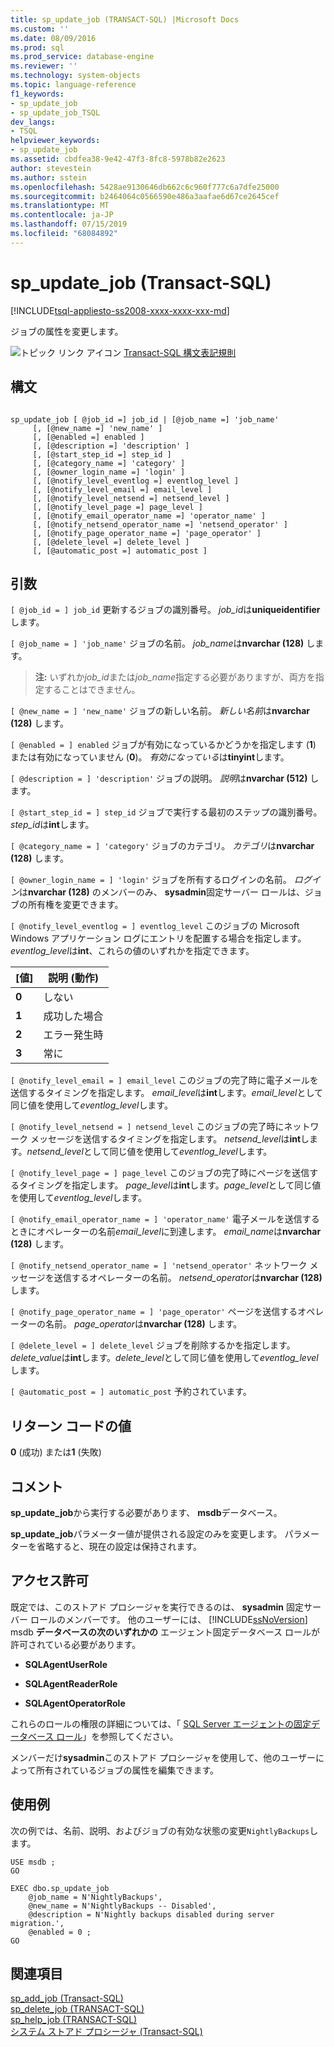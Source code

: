 ```yaml
---
title: sp_update_job (TRANSACT-SQL) |Microsoft Docs
ms.custom: ''
ms.date: 08/09/2016
ms.prod: sql
ms.prod_service: database-engine
ms.reviewer: ''
ms.technology: system-objects
ms.topic: language-reference
f1_keywords:
- sp_update_job
- sp_update_job_TSQL
dev_langs:
- TSQL
helpviewer_keywords:
- sp_update_job
ms.assetid: cbdfea38-9e42-47f3-8fc8-5978b82e2623
author: stevestein
ms.author: sstein
ms.openlocfilehash: 5428ae9130646db662c6c960f777c6a7dfe25000
ms.sourcegitcommit: b2464064c0566590e486a3aafae6d67ce2645cef
ms.translationtype: MT
ms.contentlocale: ja-JP
ms.lasthandoff: 07/15/2019
ms.locfileid: "68084892"
---
```

# <a name="spupdatejob-transact-sql"></a>sp_update_job (Transact-SQL)
[!INCLUDE[tsql-appliesto-ss2008-xxxx-xxxx-xxx-md](../../includes/tsql-appliesto-ss2008-xxxx-xxxx-xxx-md.md)]

  ジョブの属性を変更します。  
  

  
 ![トピック リンク アイコン](../../database-engine/configure-windows/media/topic-link.gif "トピック リンク アイコン") [Transact-SQL 構文表記規則](../../t-sql/language-elements/transact-sql-syntax-conventions-transact-sql.md)  
  
## <a name="syntax"></a>構文  
  
```  
  
sp_update_job [ @job_id =] job_id | [@job_name =] 'job_name'  
     [, [@new_name =] 'new_name' ]   
     [, [@enabled =] enabled ]  
     [, [@description =] 'description' ]   
     [, [@start_step_id =] step_id ]  
     [, [@category_name =] 'category' ]   
     [, [@owner_login_name =] 'login' ]  
     [, [@notify_level_eventlog =] eventlog_level ]  
     [, [@notify_level_email =] email_level ]  
     [, [@notify_level_netsend =] netsend_level ]  
     [, [@notify_level_page =] page_level ]  
     [, [@notify_email_operator_name =] 'operator_name' ]  
     [, [@notify_netsend_operator_name =] 'netsend_operator' ]  
     [, [@notify_page_operator_name =] 'page_operator' ]  
     [, [@delete_level =] delete_level ]   
     [, [@automatic_post =] automatic_post ]  
```  
  
## <a name="arguments"></a>引数  
`[ @job_id = ] job_id` 更新するジョブの識別番号。 *job_id*は**uniqueidentifier**します。  
  
`[ @job_name = ] 'job_name'` ジョブの名前。 *job_name*は**nvarchar (128)** します。  
  
> **注:** いずれか*job_id*または*job_name*指定する必要がありますが、両方を指定することはできません。  
  
`[ @new_name = ] 'new_name'` ジョブの新しい名前。 *新しい名前*は**nvarchar (128)** します。  
  
`[ @enabled = ] enabled` ジョブが有効になっているかどうかを指定します (**1**) または有効になっていません (**0**)。 *有効になっている*は**tinyint**します。  
  
`[ @description = ] 'description'` ジョブの説明。 *説明*は**nvarchar (512)** します。  
  
`[ @start_step_id = ] step_id` ジョブで実行する最初のステップの識別番号。 *step_id*は**int**します。  
  
`[ @category_name = ] 'category'` ジョブのカテゴリ。 *カテゴリ*は**nvarchar (128)** します。  
  
`[ @owner_login_name = ] 'login'` ジョブを所有するログインの名前。 *ログイン*は**nvarchar (128)** のメンバーのみ、 **sysadmin**固定サーバー ロールは、ジョブの所有権を変更できます。  
  
`[ @notify_level_eventlog = ] eventlog_level` このジョブの Microsoft Windows アプリケーション ログにエントリを配置する場合を指定します。 *eventlog_level*は**int**、これらの値のいずれかを指定できます。  
  
|[値]|説明 (動作)|  
|-----------|----------------------------|  
|**0**|しない|  
|**1**|成功した場合|  
|**2**|エラー発生時|  
|**3**|常に|  
  
`[ @notify_level_email = ] email_level` このジョブの完了時に電子メールを送信するタイミングを指定します。 *email_level*は**int**します。*email_level*として同じ値を使用して*eventlog_level*します。  
  
`[ @notify_level_netsend = ] netsend_level` このジョブの完了時にネットワーク メッセージを送信するタイミングを指定します。 *netsend_level*は**int**します。*netsend_level*として同じ値を使用して*eventlog_level*します。  
  
`[ @notify_level_page = ] page_level` このジョブの完了時にページを送信するタイミングを指定します。 *page_level*は**int**します。*page_level*として同じ値を使用して*eventlog_level*します。  
  
`[ @notify_email_operator_name = ] 'operator_name'` 電子メールを送信するときにオペレーターの名前*email_level*に到達します。 *email_name*は**nvarchar (128)** します。  
  
`[ @notify_netsend_operator_name = ] 'netsend_operator'` ネットワーク メッセージを送信するオペレーターの名前。 *netsend_operator*は**nvarchar (128)** します。  
  
`[ @notify_page_operator_name = ] 'page_operator'` ページを送信するオペレーターの名前。 *page_operator*は**nvarchar (128)** します。  
  
`[ @delete_level = ] delete_level` ジョブを削除するかを指定します。 *delete_value*は**int**します。*delete_level*として同じ値を使用して*eventlog_level*します。  
  
`[ @automatic_post = ] automatic_post` 予約されています。  
  
## <a name="return-code-values"></a>リターン コードの値  
 **0** (成功) または**1** (失敗)  
  
## <a name="remarks"></a>コメント  
 **sp_update_job**から実行する必要があります、 **msdb**データベース。  
  
 **sp_update_job**パラメーター値が提供される設定のみを変更します。 パラメーターを省略すると、現在の設定は保持されます。  
  
## <a name="permissions"></a>アクセス許可  
 既定では、このストアド プロシージャを実行できるのは、 **sysadmin** 固定サーバー ロールのメンバーです。 他のユーザーには、 [!INCLUDE[ssNoVersion](../../includes/ssnoversion-md.md)] msdb **データベースの次のいずれかの** エージェント固定データベース ロールが許可されている必要があります。  
  
-   **SQLAgentUserRole**  
  
-   **SQLAgentReaderRole**  
  
-   **SQLAgentOperatorRole**  
  
 これらのロールの権限の詳細については、「 [SQL Server エージェントの固定データベース ロール](../../ssms/agent/sql-server-agent-fixed-database-roles.md)」を参照してください。  
  
 メンバーだけ**sysadmin**このストアド プロシージャを使用して、他のユーザーによって所有されているジョブの属性を編集できます。  
  
## <a name="examples"></a>使用例  
 次の例では、名前、説明、およびジョブの有効な状態の変更`NightlyBackups`します。  
  
```  
USE msdb ;  
GO  
  
EXEC dbo.sp_update_job  
    @job_name = N'NightlyBackups',  
    @new_name = N'NightlyBackups -- Disabled',  
    @description = N'Nightly backups disabled during server migration.',  
    @enabled = 0 ;  
GO  
```  
  
## <a name="see-also"></a>関連項目  
 [sp_add_job &#40;Transact-SQL&#41;](../../relational-databases/system-stored-procedures/sp-add-job-transact-sql.md)   
 [sp_delete_job &#40;TRANSACT-SQL&#41;](../../relational-databases/system-stored-procedures/sp-delete-job-transact-sql.md)   
 [sp_help_job &#40;TRANSACT-SQL&#41;](../../relational-databases/system-stored-procedures/sp-help-job-transact-sql.md)   
 [システム ストアド プロシージャ &#40;Transact-SQL&#41;](../../relational-databases/system-stored-procedures/system-stored-procedures-transact-sql.md)  
  
  
